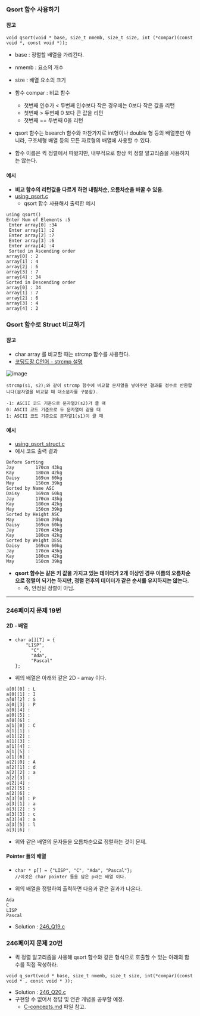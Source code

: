 ### Qsort 함수 사용하기 

#### 참고 
```
void qsort(void * base, size_t nmemb, size_t size, int (*compar)(const void *, const void *));   
```

* base : 정렬할 배열을 가리킨다. 
* nmemb : 요소의 개수
* size : 배열 요소의 크기 
* 함수 compar : 비교 함수 
    * 첫번째 인수가 < 두번째 인수보다 작은 경우에는 0보다 작은 값을 리턴 
    * 첫번째 > 두번째 0 보다 큰 값을 리턴 
    * 첫번째 == 두번째 0을 리턴 
    
* qsort 함수는 bsearch 함수와 마찬가지로 int형이나 double 형 등의 배열뿐만 아니라, 구조체형 배열 등의 모든 자료형의 배열에 사용할 수 있다. 
* 함수 이름은 퀵 정렬에서 따왔지만, 내부적으로 항상 퀵 정렬 알고리즘을 사용하지는 않는다. 

#### 예시 
* **비교 함수의 리턴값을 다르게 하면 내림차순, 오름차순을 바꿀 수 있음.** 
* [using_qsort.c](../using_qsort.c)
    * qsort 함수 사용해서 출력한 예시 
```
using qsort()
Enter Num of Elements :5
 Enter array[0] :34
 Enter array[1] :2
 Enter array[2] :7
 Enter array[3] :6
 Enter array[4] :4
 Sorted in Ascending order
array[0] : 2
array[1] : 4
array[2] : 6
array[3] : 7
array[4] : 34
Sorted in Descending order
array[0] : 34
array[1] : 7
array[2] : 6
array[3] : 4
array[4] : 2
```

### Qsort 함수로 Struct 비교하기 

#### 참고 
* char array 를 비교할 때는 strcmp 함수를 사용한다. 
* [코딩도장 C언어 - strcmp 설명](https://dojang.io/mod/page/view.php?id=346)

![image](https://dojang.io/pluginfile.php/410/mod_page/content/28/unit41-2.png)

```
strcmp(s1, s2);와 같이 strcmp 함수에 비교할 문자열을 넣어주면 결과를 정수로 반환합니다(문자열을 비교할 때 대소문자를 구분함).

-1: ASCII 코드 기준으로 문자열2(s2)가 클 때
0: ASCII 코드 기준으로 두 문자열이 같을 때
1: ASCII 코드 기준으로 문자열1(s1)이 클 때
``` 

#### 예시 
* [using_qsort_struct.c](../using_qsort_struct.c)
* 예시 코드 출력 결과 
```
Before Sorting
Jay        170cm 43kg
Kay        180cm 42kg
Daisy      169cm 60kg
May        150cm 39kg
Sorted by Name ASC
Daisy      169cm 60kg
Jay        170cm 43kg
Kay        180cm 42kg
May        150cm 39kg
Sorted by Height ASC
May        150cm 39kg
Daisy      169cm 60kg
Jay        170cm 43kg
Kay        180cm 42kg
Sorted by Weight DESC
Daisy      169cm 60kg
Jay        170cm 43kg
Kay        180cm 42kg
May        150cm 39kg
```

* **qsort 함수는 같은 키 값을 가지고 있는 데이터가 2개 이상인 경우 이름의 오름차순으로 정렬이 되기는 하지만, 정렬 전후의 데이터가 같은 순서를 유지하지는 않는다.**
    * 즉, 안정된 정렬이 아님. 
    

---

### 246페이지 문제 19번 

#### 2D - 배열 
* ```
  char a[][7] = {
      "LISP", 
        "C", 
        "Ada", 
        "Pascal" 
  };
  ```
  
* 위의 배열은 아래와 같은 2D - array 이다. 
```
a[0][0] : L
a[0][1] : I
a[0][2] : S
a[0][3] : P
a[0][4] :
a[0][5] :
a[0][6] :
a[1][0] : C
a[1][1] :
a[1][2] :
a[1][3] :
a[1][4] :
a[1][5] :
a[1][6] :
a[2][0] : A
a[2][1] : d
a[2][2] : a
a[2][3] :
a[2][4] :
a[2][5] :
a[2][6] :
a[3][0] : P
a[3][1] : a
a[3][2] : s
a[3][3] : c
a[3][4] : a
a[3][5] : l
a[3][6] :

```
* 위와 같은 배열의 문자들을 오름차순으로 정렬하는 것이 문제.

#### Pointer 들의 배열 
* ```
  char * p[] = {"LISP", "C", "Ada", "Pascal"}; 
  //이것은 char pointer 들을 담은 p라는 배열 이다. 
  ```

* 위의 배열을 정렬하여 출력하면 다음과 같은 결과가 나온다.  
```
Ada
C
LISP
Pascal
```
 
* Solution : [246_Q19.c](../246_Q19.c)

### 246페이지 문제 20번 
* 퀵 정렬 알고리즘을 사용해 qsort 함수와 같은 형식으로 호출할 수 있는 아래의 함수를 직접 작성하라. 

```
void q_sort(void * base, size_t nmemb, size_t size, int(*compar)(const void * , const void * )); 
```
* Solution : [246_Q20.c](../246_Q20.c)
* 구현할 수 없어서 정답 및 연관 개념을 공부할 예정. 
    * [C-concepts.md](../concepts/C-concepts.md) 파일 참고. 
